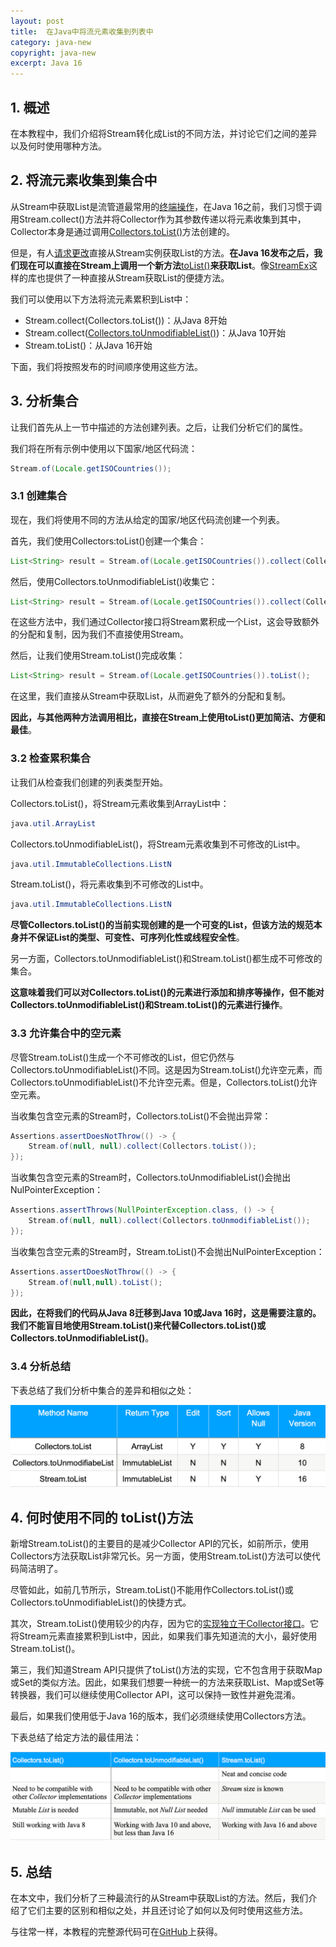 ```yaml
---
layout: post
title:  在Java中将流元素收集到列表中
category: java-new
copyright: java-new
excerpt: Java 16
---
```


## 1. 概述

在本教程中，我们介绍将Stream转化成List的不同方法，并讨论它们之间的差异以及何时使用哪种方法。

## 2. 将流元素收集到集合中

从Stream中获取List是流管道最常用的[终端操作](https://www.baeldung.com/java-8-streams#pipeline)，在Java 16之前，我们习惯于调用Stream.collect()方法并将Collector作为其参数传递以将元素收集到其中，Collector本身是通过调用[Collectors.toList()](https://www.baeldung.com/java-8-collectors)方法创建的。

但是，有人[请求更改](https://bugs-stage.openjdk.java.net/browse/JDK-8256441)直接从Stream实例获取List的方法。**在Java 16发布之后，我们现在可以直接在Stream上调用一个新方法**[toList()](https://www.baeldung.com/java-stream-immutable-collection#3-using-streamtolist-method)**来获取List**。像[StreamEx](https://www.baeldung.com/streamex)这样的库也提供了一种直接从Stream获取List的便捷方法。

我们可以使用以下方法将流元素累积到List中：

-   Stream.collect(Collectors.toList())：从Java 8开始
-   Stream.collect([Collectors.toUnmodifiableList()](https://www.baeldung.com/java-stream-immutable-collection#1-using-javas-tounmodifiablelist))：从Java 10开始
-   Stream.toList()：从Java 16开始

下面，我们将按照发布的时间顺序使用这些方法。

## 3. 分析集合

让我们首先从上一节中描述的方法创建列表。之后，让我们分析它们的属性。

我们将在所有示例中使用以下国家/地区代码流：

```java
Stream.of(Locale.getISOCountries());
```

### 3.1 创建集合

现在，我们将使用不同的方法从给定的国家/地区代码流创建一个列表。

首先，我们使用Collectors:toList()创建一个集合：

```java
List<String> result = Stream.of(Locale.getISOCountries()).collect(Collectors.toList());
```

然后，使用Collectors.toUnmodifiableList()收集它：

```java
List<String> result = Stream.of(Locale.getISOCountries()).collect(Collectors.toUnmodifiableList());
```

在这些方法中，我们通过Collector接口将Stream累积成一个List，这会导致额外的分配和复制，因为我们不直接使用Stream。

然后，让我们使用Stream.toList()完成收集：

```java
List<String> result = Stream.of(Locale.getISOCountries()).toList();
```

在这里，我们直接从Stream中获取List，从而避免了额外的分配和复制。

**因此，与其他两种方法调用相比，直接在Stream上使用toList()更加简洁、方便和最佳**。

### 3.2 检查累积集合

让我们从检查我们创建的列表类型开始。

Collectors.toList()，将Stream元素收集到ArrayList中：

```java
java.util.ArrayList
```

Collectors.toUnmodifiableList()，将Stream元素收集到不可修改的List中。

```java
java.util.ImmutableCollections.ListN
```

Stream.toList()，将元素收集到不可修改的List中。

```java
java.util.ImmutableCollections.ListN
```

**尽管Collectors.toList()的当前实现创建的是一个可变的List，但该方法的规范本身并不保证List的类型、可变性、可序列化性或线程安全性**。

另一方面，Collectors.toUnmodifiableList()和Stream.toList()都生成不可修改的集合。

**这意味着我们可以对Collectors.toList()的元素进行添加和排序等操作，但不能对Collectors.toUnmodifiableList()和Stream.toList()的元素进行操作**。 

### 3.3 允许集合中的空元素

尽管Stream.toList()生成一个不可修改的List，但它仍然与Collectors.toUnmodifiableList()不同。这是因为Stream.toList()允许空元素，而Collectors.toUnmodifiableList()不允许空元素。但是，Collectors.toList()允许空元素。

当收集包含空元素的Stream时，Collectors.toList()不会抛出异常：

```java
Assertions.assertDoesNotThrow(() -> {
    Stream.of(null, null).collect(Collectors.toList());
});
```

当收集包含空元素的Stream时，Collectors.toUnmodifiableList()会抛出NulPointerException：

```java
Assertions.assertThrows(NullPointerException.class, () -> {
    Stream.of(null, null).collect(Collectors.toUnmodifiableList());
});
```

当收集包含空元素的Stream时，Stream.toList()不会抛出NulPointerException：

```java
Assertions.assertDoesNotThrow(() -> {
    Stream.of(null,null).toList();
});
```

**因此，在将我们的代码从Java 8迁移到Java 10或Java 16时，这是需要注意的。我们不能盲目地使用Stream.toList()来代替Collectors.toList()或Collectors.toUnmodifiableList()**。

### 3.4 分析总结

下表总结了我们分析中集合的差异和相似之处：

![](/assets/images/2023/javanew/javastreamtolistcollecting01.png)

## 4. 何时使用不同的 toList()方法

新增Stream.toList()的主要目的是减少Collector API的冗长，如前所示，使用Collectors方法获取List非常冗长。另一方面，使用Stream.toList()方法可以使代码简洁明了。

尽管如此，如前几节所示，Stream.toList()不能用作Collectors.toList()或Collectors.toUnmodifiableList()的快捷方式。

其次，Stream.toList()使用较少的内存，因为它的[实现独立于Collector接口](https://blogs.oracle.com/javamagazine/post/the-hidden-gems-in-java-16-and-java-17-from-streammapmulti-to-hexformat)。它将Stream元素直接累积到List中，因此，如果我们事先知道流的大小，最好使用Stream.toList()。

第三，我们知道Stream API只提供了toList()方法的实现，它不包含用于获取Map或Set的类似方法。因此，如果我们想要一种统一的方法来获取List、Map或Set等转换器，我们可以继续使用Collector API，这可以保持一致性并避免混淆。

最后，如果我们使用低于Java 16的版本，我们必须继续使用Collectors方法。

下表总结了给定方法的最佳用法：

![](/assets/images/2023/javanew/javastreamtolistcollecting02.png)

## 5. 总结

在本文中，我们分析了三种最流行的从Stream中获取List的方法。然后，我们介绍了它们主要的区别和相似之处，并且还讨论了如何以及何时使用这些方法。

与往常一样，本教程的完整源代码可在[GitHub](https://github.com/tuyucheng7/taketoday-tutorial4j/tree/master/java-core-modules/java-16)上获得。